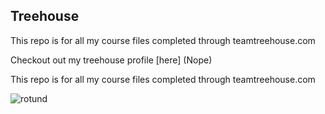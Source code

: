 ## Treehouse

This repo is for all my course files completed through teamtreehouse.com

Checkout out my treehouse profile [here] (Nope)

This repo is for all my course files completed through teamtreehouse.com

![rotund](https://user-images.githubusercontent.com/77285537/104734686-8d93f080-5738-11eb-86fd-6500410d0b75.jpg)
